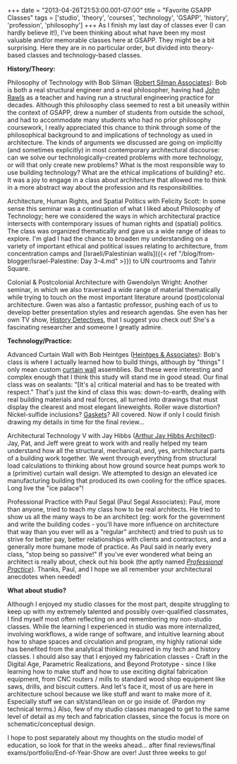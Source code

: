 +++
date = "2013-04-26T21:53:00.001-07:00"
title = "Favorite GSAPP Classes"
tags = ['studio', 'theory', 'courses', 'technology', 'GSAPP', 'history', 'profession', 'philosophy']
+++
As I finish my last day of classes ever (I can hardly believe it!), I've been thinking about what have been my most valuable and/or memorable classes here at GSAPP.  They might be a bit surprising.  Here they are in no particular order, but divided into theory-based classes and technology-based classes.

**History/Theory:**

Philosophy of Technology with Bob Silman ([Robert Silman Associates](http://www.rsapc.com/)):  Bob is both a real structural engineer and a real philosopher, having had [John Rawls](http://en.wikipedia.org/wiki/John_Rawls) as a teacher and having run a structural engineering practice for decades.  Although this philosophy class seemed to rest a bit uneasily within the context of GSAPP, drew a number of students from outside the school, and had to accommodate many students who had no prior philosophy coursework, I really appreciated this chance to think through some of the philosophical background to and implications of technology as used in architecture.  The kinds of arguments we discussed are going on implicitly (and sometimes explicitly) in most contemporary architectural discourse: can we solve our technologically-created problems with  more technology, or will that only create new problems?  What is the most responsible way to use building technology?  What are the ethical implications of building?  etc.  It was a joy to engage in a class about architecture that allowed me to think in a more abstract way about the profession and its responsibilities.

Architecture, Human Rights, and Spatial Politics with Felicity Scott:  In some sense this seminar was a continuation of what I liked about Philosophy of Technology; here we considered the ways in which architectural practice intersects with contemporary issues of human rights and (spatial) politics.  The class was organized thematically and gave us a wide range of ideas to explore.  I'm glad I had the chance to broaden my understanding on a variety of important ethical and political issues relating to architecture, from concentration camps and [Israeli/Palestinian walls]({{< ref "/blog/from-blogger/Israel-Palestine: Day 3-4.md" >}}) to UN courtrooms and Tahrir Square.

Colonial & Postcolonial Architecture with Gwendolyn Wright:  Another seminar, in which we also traversed a wide range of material thematically while trying to touch on the most important literature around (post)colonial architecture.  Gwen was also a fantastic professor, pushing each of us to develop better presentation styles and research agendas.  She even has her own TV show, [History Detectives](http://www.pbs.org/opb/historydetectives/detective/gwen-wright/), that I suggest you check out!  She's a fascinating researcher and someone I greatly admire.

**Technology/Practice:**

Advanced Curtain Wall with Bob Heintges ([Heintges & Associates](http://www.heintges.com/)): Bob's class is where I actually learned how to build things, although by "things" I only mean custom [curtain wall](http://en.wikipedia.org/wiki/Curtain_wall) assemblies.  But these were interesting and complex enough that I think this study will stand me in good stead.  Our final class was on sealants:  "[It's a] critical material and has to be treated with respect."  That's just the kind of class this was: down-to-earth, dealing with real building materials and real forces, all turned into drawings that must display the clearest and most elegant lineweights.  Roller wave distortion?  Nickel-sulfide inclusions?  [Gaskets](http://en.wikipedia.org/wiki/Gasket)?  All covered.  Now if only I could finish drawing my details in time for the final review...

Architectural Technology V with Jay Hibbs ([Arthur Jay Hibbs Architect](http://www.hibbsarchitects.com/)):  Jay, Pat, and Jeff were great to work with and really helped my team understand how all the structural, mechanical, and, yes, architectural parts of a building work together.  We went through everything from structural load calculations to thinking about how ground source heat pumps work to a (primitive) curtain wall design.  We attempted to design an elevated ice manufacturing building that produced its own cooling for the office spaces.  Long live the "ice palace"!

Professional Practice with Paul Segal (Paul Segal Associates):  Paul, more than anyone, tried to teach my class how to be real architects.  He tried to show us all the many ways to be an architect (eg: work for the government and write the building codes - you'll have more influence on architecture that way than you ever will as a "regular" architect) and tried to push us to strive for better pay, better relationships with clients and contractors, and a generally more humane mode of practice.  As Paul said in nearly every class, "stop being so passive!"  If you've ever wondered what being an architect is really about, check out his book (the aptly named <a href="http://www.amazon.com/Professional-Practice-Turning-Designs-Buildings/dp/0393731804/">*Professional Practice*</a>).  Thanks, Paul, and I hope we all remember your architectural anecdotes when needed!

**What about studio?** 

Although I enjoyed my studio classes for the most part, despite struggling to keep up with my extremely talented and possibly over-qualified classmates, I find myself most often reflecting on and remembering my non-studio classes.  While the learning I experienced in studio was more internalized, involving workflows, a wide range of software, and intuitive learning about how to shape spaces and circulation and program, my highly rational side has benefited from the analytical thinking required in my tech and history classes.  I should also say that I enjoyed my fabrication classes - Craft in the Digital Age, Parametric Realizations, and Beyond Prototype - since I like learning how to make stuff and how to use exciting digital fabrication equipment, from CNC routers / mills to standard wood shop equipment like saws, drills, and biscuit cutters.  And let's face it, most of us are here in architecture school because we like stuff and want to make more of it.  Especially stuff we can sit/stand/lean on or go inside of.  (Pardon my technical terms.)  Also, few of my studio classes managed to get to the same level of detail as my tech and fabrication classes, since the focus is more on schematic/conceptual design.

I hope to post separately about my thoughts on the studio model of education, so look for that in the weeks ahead... after final reviews/final exams/portfolio/End-of-Year-Show are over!  Just three weeks to go!
